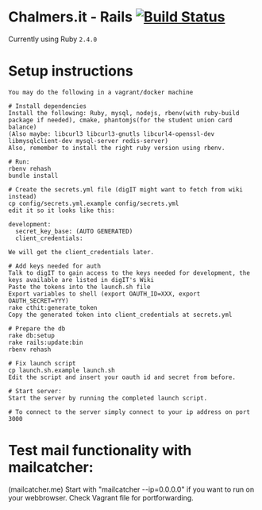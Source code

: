# Chalmers.it - Rails [![Build Status](https://travis-ci.org/cthit/chalmersit-rails.svg?branch=develop)](https://travis-ci.org/cthit/chalmersit-rails)

Currently using Ruby `2.4.0`

# Setup instructions
```
You may do the following in a vagrant/docker machine

# Install dependencies
Install the following: Ruby, mysql, nodejs, rbenv(with ruby-build package if needed), cmake, phantomjs(for the student union card balance)
(Also maybe: libcurl3 libcurl3-gnutls libcurl4-openssl-dev libmysqlclient-dev mysql-server redis-server)
Also, remember to install the right ruby version using rbenv.

# Run:
rbenv rehash
bundle install

# Create the secrets.yml file (digIT might want to fetch from wiki instead)
cp config/secrets.yml.example config/secrets.yml
edit it so it looks like this:

development:
  secret_key_base: (AUTO GENERATED)
  client_credentials:

We will get the client_credentials later.

# Add keys needed for auth
Talk to digIT to gain access to the keys needed for development, the keys available are listed in digIT's Wiki
Paste the tokens into the launch.sh file
Export variables to shell (export OAUTH_ID=XXX, export OAUTH_SECRET=YYY)
rake cthit:generate_token
Copy the generated token into client_credentials at secrets.yml

# Prepare the db
rake db:setup
rake rails:update:bin
rbenv rehash

# Fix launch script
cp launch.sh.example launch.sh
Edit the script and insert your oauth id and secret from before.

# Start server:
Start the server by running the completed launch script.

# To connect to the server simply connect to your ip address on port 3000
```

# Test mail functionality with mailcatcher:
(mailcatcher.me) Start with "mailcatcher --ip=0.0.0.0" if you want to run on your webbrowser. Check Vagrant file for portforwarding.

